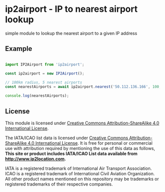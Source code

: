 # ip2airport - IP to nearest airport lookup

simple module to lookup the nearest airport to a given IP address

## Example

```js

import IP2Airport from 'ip2airport';

const ip2airport = new IP2Airport();

// 100km radius, 5 nearest airports
const nearestAirports = await ip2airport.nearest('50.112.136.166', 100, 5);

console.log(nearestAirports);


```

## License
This module is licensed under [Creative Commons Attribution-ShareAlike 4.0 International License](https://creativecommons.org/licenses/by-sa/4.0/).

The IATA/ICAO list data is licensed under [Creative Commons Attribution-ShareAlike 4.0 International License](https://creativecommons.org/licenses/by-sa/4.0/). It is free for personal or commercial use with attribution required by mentioning the use of this data as follows,
**This site or product includes IATA/ICAO List data available from <a href="https://www.ip2location.com">http://www.ip2location.com</a>.**

IATA is a registered trademark of International Air Transport Association.
ICAO is a registered trademark of International Civil Aviation Organization.
All other product names mentioned on this repository may be trademarks or registered trademarks of their respective companies.
